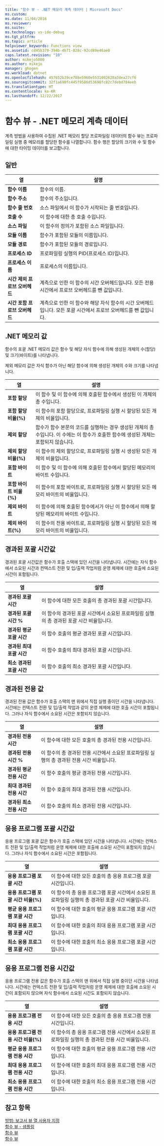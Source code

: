 ```yaml
---
title: "함수 뷰 - .NET 메모리 계측 데이터 | Microsoft Docs"
ms.custom: 
ms.date: 11/04/2016
ms.reviewer: 
ms.suite: 
ms.technology: vs-ide-debug
ms.tgt_pltfrm: 
ms.topic: article
helpviewer_keywords: Functions view
ms.assetid: cd45b379-394b-4b71-828c-92cd89e46ae0
caps.latest.revision: "10"
author: mikejo5000
ms.author: mikejo
manager: ghogen
ms.workload: dotnet
ms.openlocfilehash: 457652b39ce788e5960e5531002628a3dea27cf6
ms.sourcegitcommit: 32f1a690fc445f9586d53698fc82c7debd784eeb
ms.translationtype: HT
ms.contentlocale: ko-KR
ms.lasthandoff: 12/22/2017
---
```

# <a name="functions-view---net-memory-instrumentation-data"></a>함수 뷰 - .NET 메모리 계측 데이터
계측 방법을 사용하여 수집된 .NET 메모리 할당 프로파일링 데이터의 함수 뷰는 프로파일링 실행 중 메모리를 할당한 함수를 나열합니다. 함수 행은 할당의 크기와 수 및 함수에 대한 타이밍 데이터를 보고합니다.  
  
## <a name="general"></a>일반  
  
|열|설명|  
|------------|-----------------|  
|**함수 이름**|함수의 이름.|  
|**함수 주소**|함수의 주소입니다.|  
|**함수 줄 번호**|소스 파일에서 이 함수가 시작되는 줄 번호입니다.|  
|**호출 수**|이 함수에 대한 총 호출 수입니다.|  
|**소스 파일**|이 함수의 정의가 포함된 소스 파일입니다.|  
|**모듈 이름**|함수가 포함된 모듈의 이름입니다.|  
|**모듈 경로**|함수가 포함된 모듈의 경로입니다.|  
|**프로세스 ID**|프로파일링 실행의 PID(프로세스 ID)입니다.|  
|**프로세스 이름**|프로세스의 이름입니다.|  
|**시간 제외 프로브 오버헤드**|계측으로 인한 이 함수의 시간 오버헤드입니다. 모든 전용 시간에서 프로브 오버헤드를 뺀 값입니다.|  
|**시간 포함 프로브 오버헤드**|계측으로 인한 이 함수와 해당 자식 함수의 시간 오버헤드입니다. 모든 포괄 시간에서 프로브 오버헤드를 뺀 값입니다.|  
  
## <a name="net-memory-values"></a>.NET 메모리 값  
 함수의 포괄 .NET 메모리 값은 함수 및 해당 자식 함수에 의해 생성된 개체의 수(할당) 및 크기(바이트)를 나타냅니다.  
  
 제외 메모리 값은 자식 함수가 아닌 해당 함수에 의해 생성된 개체의 수와 크기를 나타냅니다.  
  
|열|설명|  
|------------|-----------------|  
|**포함 할당**|이 함수 및 이 함수에 의해 호출된 함수에서 생성된 이 개체의 총 수입니다.|  
|**포함 할당 비율(%)**|이 함수의 포함 할당으로, 프로파일링 실행 시 할당된 모든 개체의 비율입니다.|  
|**제외 할당**|함수가 함수 본문의 코드를 실행하는 경우 생성된 개체의 총 수입니다. 이 수에는 이 함수가 호출한 함수에 생성된 개체는 포함되지 않습니다.|  
|**제외 할당 비율(%)**|이 함수의 제외 할당으로, 프로파일링 실행 시 생성된 모든 개체의 비율입니다.|  
|**포함 바이트**|이 함수 및 이 함수에 의해 호출된 함수에서 할당된 메모리의 바이트 수입니다.|  
|**포함 바이트 비율(%)**|이 함수의 포함 바이트로, 프로파일링 실행 시 할당된 모든 메모리 바이트의 비율입니다.|  
|**제외 바이트**|이 함수에 의해 호출된 함수에서가 아닌 이 함수에서 의해 할당된 메모리의 바이트 수입니다.|  
|**제외 바이트(%)**|이 함수의 전용 바이트로, 프로파일링 실행 시 할당된 모든 메모리 바이트의 비율입니다.|  
  
## <a name="elapsed-inclusive-values"></a>경과된 포괄 시간값  
 경과된 포괄 시간값은 함수가 호출 스택에 있던 시간을 나타냅니다. 시간에는 자식 함수에서 소요된 시간과 컨텍스트 전환 및 입/출력 작업처럼 운영 체제에 대한 호출에 소요된 시간이 포함됩니다.  
  
|열|설명|  
|------------|-----------------|  
|**경과된 포괄 시간**|이 함수에 대한 모든 호출의 총 경과된 포괄 시간입니다.|  
|**경과된 포괄 시간 %**|이 함수의 경과된 포괄 시간에서 소요된 프로파일링 실행의 총 경과된 포괄 시간 비율입니다.|  
|**경과된 평균 포괄 시간**|이 함수 호출의 평균 경과된 포괄 시간입니다.|  
|**경과된 최대 포괄 시간**|이 함수 호출의 최대 경과된 포괄 시간입니다.|  
|**최소 경과된 포괄 시간**|이 함수 호출의 최소 경과된 포괄 시간입니다.|  
  
## <a name="elapsed-exclusive-values"></a>경과된 전용 값  
 경과된 전용 값은 함수가 호출 스택의 맨 위에서 직접 실행 중이던 시간을 나타냅니다. 시간에는 컨텍스트 전환 및 입/출력 작업과 같이 운영 체제에 대한 호출 시간이 포함됩니다. 그러나 자식 함수에서 소요된 시간은 포함되지 않습니다.  
  
|열|설명|  
|------------|-----------------|  
|**경과된 전용 시간**|이 함수에 대한 모든 호출의 총 경과된 전용 시간입니다.|  
|**경과된 전용 시간 %**|이 함수의 총 경과된 전용 시간에서 소요된 프로파일링 실행의 총 경과된 전용 시간 비율입니다.|  
|**경과된 평균 전용 시간**|이 함수 호출의 평균 경과된 전용 시간입니다.|  
|**최대 경과된 전용 시간**|이 함수 호출의 최대 경과된 전용 시간입니다.|  
|**경과된 최소 전용 시간**|이 함수 호출의 최소 경과된 전용 시간입니다.|  
  
## <a name="application-inclusive-values"></a>응용 프로그램 포괄 시간값  
 응용 프로그램 포괄 값은 함수가 호출 스택에 있던 시간을 나타냅니다. 시간에는 컨텍스트 전환 및 입/출력 작업처럼 운영 체제에 대한 호출에 소요된 시간이 포함되지 않습니다. 그러나 자식 함수에서 소요된 시간은 포함됩니다.  
  
|열|설명|  
|------------|-----------------|  
|**응용 프로그램 포괄 시간**|이 함수에 대한 모든 호출의 총 응용 프로그램 포괄 시간입니다.|  
|**응용 프로그램 포괄 시간 비율(%)**|이 함수의 총 응용 프로그램 포괄 시간에서 소요된 프로파일링 실행의 총 경과된 포괄 시간 비율입니다.|  
|**평균 응용 프로그램 포괄 시간**|이 함수에 대한 호출의 평균 응용 프로그램 포괄 시간입니다.|  
|**최대 응용 프로그램 포괄 시간**|이 함수에 대한 호출의 최대 응용 프로그램 포괄 시간입니다.|  
|**최소 응용 프로그램 포괄 시간**|이 함수에 대한 호출의 최소 응용 프로그램 포괄 시간입니다.|  
  
## <a name="application-exclusive-values"></a>응용 프로그램 전용 시간값  
 응용 프로그램 전용 값은 함수가 호출 스택의 맨 위에서 직접 실행 중이던 시간을 나타냅니다. 시간에는 컨텍스트 전환 및 입/출력 작업처럼 운영 체제에 대한 호출에 소요된 시간이 포함되지 않으며 자식 함수에서 소요된 시간도 포함되지 않습니다.  
  
|열|설명|  
|------------|-----------------|  
|**응용 프로그램 전용 시간**|이 함수에 대한 모든 호출의 총 응용 프로그램 전용 시간입니다.|  
|**응용 프로그램 전용 시간 비율(%)**|이 함수의 총 응용 프로그램 전용 시간에서 소요된 프로파일링 실행의 총 경과된 전용 시간 비율입니다.|  
|**평균 응용 프로그램 전용 시간**|이 함수에 대한 호출의 평균 응용 프로그램 전용 시간입니다.|  
|**최대 응용 프로그램 전용 시간**|이 함수에 대한 호출의 최대 응용 프로그램 전용 시간입니다.|  
|**최소 응용 프로그램 전용 시간**|이 함수에 대한 호출의 최소 응용 프로그램 전용 시간입니다.|  
  
## <a name="see-also"></a>참고 항목  
 [방법: 보고서 뷰 열 사용자 지정](../profiling/how-to-customize-report-view-columns.md)   
 [함수 뷰 - 샘플링](../profiling/functions-view-dotnet-memory-sampling-data.md)   
 [함수 뷰](../profiling/functions-view-instrumentation-data.md)   
 [함수 뷰](../profiling/functions-view-sampling-data.md)